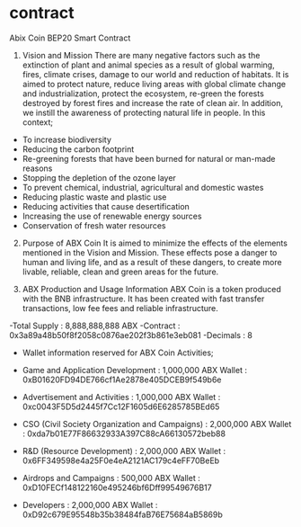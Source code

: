# contract
Abix Coin BEP20 Smart Contract

1. Vision and Mission
There are many negative factors such as the extinction of plant and animal species as a
result of global warming, fires, climate crises, damage to our world and reduction of habitats. It is
aimed to protect nature, reduce living areas with global climate change and industrialization,
protect the ecosystem, re-green the forests destroyed by forest fires and increase the rate of clean
air.
In addition, we instill the awareness of protecting natural life in people.
In this context;
- To increase biodiversity
- Reducing the carbon footprint
- Re-greening forests that have been burned for natural or man-made reasons
- Stopping the depletion of the ozone layer
- To prevent chemical, industrial, agricultural and domestic wastes
- Reducing plastic waste and plastic use
- Reducing activities that cause desertification
- Increasing the use of renewable energy sources
- Conservation of fresh water resources

2. Purpose of ABX Coin
It is aimed to minimize the effects of the elements mentioned in the Vision and Mission. These
effects pose a danger to human and living life, and as a result of these dangers, to create more
livable, reliable, clean and green areas for the future.

3. ABX Production and Usage Information
ABX Coin is a token produced with the BNB infrastructure. It has been created with fast transfer
transactions, low fee fees and reliable infrastructure.

-Total Supply : 8,888,888,888 ABX
-Contract : 0x3a89a48b50f8f2058c0876ae202f3b861e3eb081
-Decimals : 8

- Wallet information reserved for ABX Coin Activities;

- Game and Application Development : 1,000,000 ABX
Wallet : 0xB01620FD94DE766cf1Ae2878e405DCEB9f549b6e

- Advertisement and Activities : 1,000,000 ABX
Wallet : 0xc0043F5D5d2445f7Cc12F1605d6E6285785BEd65

- CSO (Civil Society Organization and Campaigns) : 2,000,000 ABX
Wallet : 0xda7b01E77F86632933A397C88cA66130572beb88

- R&D (Resource Development) : 2,000,000 ABX
Wallet : 0x6FF349598e4a25F0e4eA2121AC179c4eFF70BeEb

- Airdrops and Campaigns : 500,000 ABX
Wallet : 0xD10FECf148122160e495246bf6Dff99549676B17

- Developers : 2,000,000 ABX
Wallet : 0xD92c679E95548b35b38484faB76E75684aB5869b
